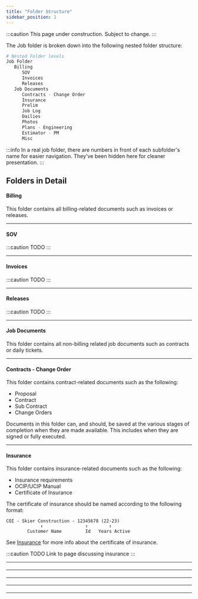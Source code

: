```yaml
---
title: "Folder Structure"
sidebar_position: 1
---
```


:::caution
This page under construction. Subject to change.
:::

The Job folder is broken down into the following nested folder structure:

```python
# Nested Folder levels
Job Folder
   Billing
      SOV
      Invoices
      Releases
   Job Documents
      Contracts - Change Order
      Insurance
      Prelim
      Job Log
      Dailies
      Photos
      Plans - Engineering
      Estimator - PM
      Misc
```

:::info
In a real job folder, there are numbers in front of each subfolder's name for easier navigation. They've been hidden here for cleaner presentation.
:::

## Folders in Detail

#### Billing

This folder contains all billing-related documents such as invoices or releases.

---

#### SOV

:::caution TODO
:::

---

#### Invoices

:::caution TODO
:::

---

#### Releases

:::caution TODO
:::

---

#### Job Documents

This folder contains all non-billing related job documents such as contracts or daily tickets.

---

#### Contracts - Change Order

This folder contains contract-related documents such as the following:

- Proposal
- Contract
- Sub Contract
- Change Orders

Documents in this folder can, and should, be saved at the various stages of completion when they are made available. This includes when they are signed or fully executed.

---

#### Insurance

This folder contains insurance-related documents such as the following:

- Insurance requirements
- OCIP/UCIP Manual
- Certificate of Insurance

The certificate of insurance should be named according to the following format:

```
COI - Skier Construction - 12345678 (22-23)
             ↑                ↑        ↑
        Customer Name         Id   Years Active
```

See [Insurance](insurance.md) for more info about the certificate of insurance.

:::caution TODO
Link to page discussing insurance
:::

---

####

---

####

---

####

---

####

---

####
